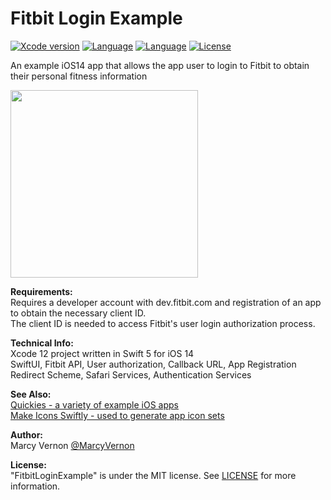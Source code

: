 # Fitbit Login Example
[![Xcode version](https://img.shields.io/badge/xcode-12%20-brightgreen)](https://developer.apple.com/xcode/)
[![Language](https://img.shields.io/badge/swift-5.0-orange.svg)](https://developer.apple.com/swift)
[![Language](https://img.shields.io/badge/swiftUI-orange.svg)](https://developer.apple.com/xcode/swiftUI)
[![License](https://img.shields.io/badge/license-MIT-blue.svg?style=flat)](http://mit-license.org)

An example iOS14 app that allows the app user to login to Fitbit to obtain their personal fitness information

<img src="GitHub-Images/Fitbit.gif" width="300">

**Requirements:** \
Requires a developer account with dev.fitbit.com and registration of an app to obtain the necessary client ID.\
The client ID is needed to access Fitbit's user login authorization process. 

**Technical Info:** \
Xcode 12 project written in Swift 5 for iOS 14\
SwiftUI, Fitbit API, User authorization, Callback URL, App Registration\
Redirect Scheme, Safari Services, Authentication Services

**See Also:** \
[Quickies - a variety of example iOS apps](https://github.com/PepperoniJoe/Quickies)\
 [Make Icons Swiftly - used to generate app icon sets
 ](https://github.com/PepperoniJoe/Make-Icons-Swiftly)

**Author:** \
Marcy Vernon [@MarcyVernon](https://twitter.com/MarcyVernon)

**License:** \
"FitbitLoginExample" is under the MIT license. See [LICENSE](/LICENSE) for more information.
